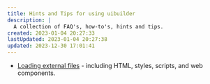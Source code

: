 ```yaml
---
title: Hints and Tips for using uibuilder
description: |
  A collection of FAQ's, how-to's, hints and tips.
created: 2023-01-04 20:27:33
lastUpdated: 2023-01-04 20:27:38
updated: 2023-12-30 17:01:41
---
```


* [Loading external files](how-to/load-external-files.md) - including HTML, styles, scripts, and web components.

